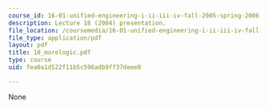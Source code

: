 ```yaml
---
course_id: 16-01-unified-engineering-i-ii-iii-iv-fall-2005-spring-2006
description: Lecture 18 (2004) presentation.
file_location: /coursemedia/16-01-unified-engineering-i-ii-iii-iv-fall-2005-spring-2006/fea0a1d522f11b5c596adb9ff37deee0_18_morelogic.pdf
file_type: application/pdf
layout: pdf
title: 18_morelogic.pdf
type: course
uid: fea0a1d522f11b5c596adb9ff37deee0

---
```

None